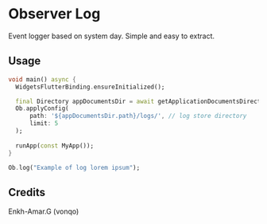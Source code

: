 # Observer Log

Event logger based on system day. Simple and easy to extract.

## Usage

```dart
void main() async {
  WidgetsFlutterBinding.ensureInitialized();

  final Directory appDocumentsDir = await getApplicationDocumentsDirectory();
  Ob.applyConfig(
      path: '${appDocumentsDir.path}/logs/', // log store directory
      limit: 5 
  );
  
  runApp(const MyApp());
}
```

```dart
Ob.log("Example of log lorem ipsum");
```

## Credits

Enkh-Amar.G (vonqo)